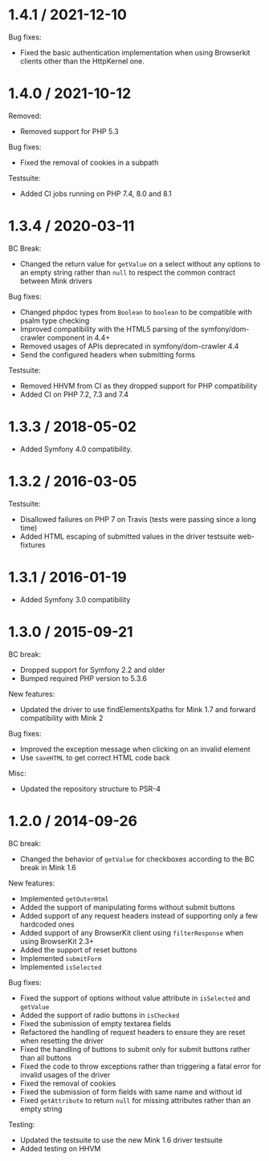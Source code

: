 1.4.1 / 2021-12-10
==================

Bug fixes:

* Fixed the basic authentication implementation when using Browserkit clients other than the HttpKernel one.

1.4.0 / 2021-10-12
==================

Removed:

* Removed support for PHP 5.3

Bug fixes:

* Fixed the removal of cookies in a subpath

Testsuite:

* Added CI jobs running on PHP 7.4, 8.0 and 8.1

1.3.4 / 2020-03-11
==================

BC Break:

* Changed the return value for `getValue` on a select without any options to an empty string rather than `null` to respect the common contract between Mink drivers

Bug fixes:

* Changed phpdoc types from `Boolean` to `boolean` to be compatible with psalm type checking
* Improved compatibility with the HTML5 parsing of the symfony/dom-crawler component in 4.4+
* Removed usages of APIs deprecated in symfony/dom-crawler 4.4
* Send the configured headers when submitting forms

Testsuite:

* Removed HHVM from CI as they dropped support for PHP compatibility
* Added CI on PHP 7.2, 7.3 and 7.4

1.3.3 / 2018-05-02
==================

* Added Symfony 4.0 compatibility.

1.3.2 / 2016-03-05
==================

Testsuite:

* Disallowed failures on PHP 7 on Travis (tests were passing since a long time)
* Added HTML escaping of submitted values in the driver testsuite web-fixtures

1.3.1 / 2016-01-19
==================

* Added Symfony 3.0 compatibility

1.3.0 / 2015-09-21
==================

BC break:

* Dropped support for Symfony 2.2 and older
* Bumped required PHP version to 5.3.6

New features:

* Updated the driver to use findElementsXpaths for Mink 1.7 and forward compatibility with Mink 2

Bug fixes:

* Improved the exception message when clicking on an invalid element
* Use `saveHTML` to get correct HTML code back

Misc:

* Updated the repository structure to PSR-4

1.2.0 / 2014-09-26
==================

BC break:

* Changed the behavior of `getValue` for checkboxes according to the BC break in Mink 1.6

New features:

* Implemented `getOuterHtml`
* Added the support of manipulating forms without submit buttons
* Added support of any request headers instead of supporting only a few hardcoded ones
* Added support of any BrowserKit client using `filterResponse` when using BrowserKit 2.3+
* Added the support of reset buttons
* Implemented `submitForm`
* Implemented `isSelected`

Bug fixes:

* Fixed the support of options without value attribute in `isSelected` and `getValue`
* Added the support of radio buttons in `isChecked`
* Fixed the submission of empty textarea fields
* Refactored the handling of request headers to ensure they are reset when resetting the driver
* Fixed the handling of buttons to submit only for submit buttons rather than all buttons
* Fixed the code to throw exceptions rather than triggering a fatal error for invalid usages of the driver
* Fixed the removal of cookies
* Fixed the submission of form fields with same name and without id
* Fixed `getAttribute` to return `null` for missing attributes rather than an empty string

Testing:

* Updated the testsuite to use the new Mink 1.6 driver testsuite
* Added testing on HHVM
